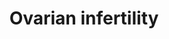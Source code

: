 ---
annotations:
- type: Disease Ontology
  value: infertility
- type: Cell Type Ontology
  value: oocyte
- type: Cell Type Ontology
  value: granulosa cell
- type: Pathway Ontology
  value: urogenital disease pathway
authors:
- I.BenShlomo
- MaintBot
- A.Hsueh
- Khanspers
- Fehrhart
- Mkutmon
- Eweitz
description: 'Ovarian bottleneck genes associated with infertility. A valuable approach
  to the study of infertility is the comparison of mutations of individual human and
  mouse genes associated with infertility phenotypes. The individual gene pages in
  the OKdb (Ovarian Kaleidoscope Database: http://ovary.stanford.edu) contain information
  on associated fertility phenotypes sorted by ovarian and nonovarian defects and
  by subfertility or infertility. If one searches for null mutations (under mutation
  type) causing infertility (infertile - ovarian defect, under female fertility status)
  in mice (under species), 44 gene entries are found. The expression of these infertility
  genes in the oocyte and granulosa cells together with their cellular localization
  is presented in Ovarian Infertility gene map. The theca cell genes are not presented
  because most publications emphasize granulosa cell studies.'
last-edited: 2021-06-04
organisms:
- Rattus norvegicus
redirect_from:
- /index.php/Pathway:WP263
- /instance/WP263
schema-jsonld:
- '@context': https://schema.org/
  '@id': https://wikipathways.github.io/pathways/WP263.html
  '@type': Dataset
  creator:
    '@type': Organization
    name: WikiPathways
  description: 'Ovarian bottleneck genes associated with infertility. A valuable approach
    to the study of infertility is the comparison of mutations of individual human
    and mouse genes associated with infertility phenotypes. The individual gene pages
    in the OKdb (Ovarian Kaleidoscope Database: http://ovary.stanford.edu) contain
    information on associated fertility phenotypes sorted by ovarian and nonovarian
    defects and by subfertility or infertility. If one searches for null mutations
    (under mutation type) causing infertility (infertile - ovarian defect, under female
    fertility status) in mice (under species), 44 gene entries are found. The expression
    of these infertility genes in the oocyte and granulosa cells together with their
    cellular localization is presented in Ovarian Infertility gene map. The theca
    cell genes are not presented because most publications emphasize granulosa cell
    studies.'
  keywords:
  - Egr1
  - Gdf9
  - Fig-alpha
  - Cebpb
  - Pgr
  - Mlh1
  - Esr2
  - Msh5
  - Lhcgr
  - DAZL
  - BMPR1B
  - Smad3
  - Zp3
  - Inha
  - Cdkn1b
  - Atm
  - Vdr
  - Fshr
  - Gja4
  - ZP2
  - Nrip1
  - TF2D
  - Cdk4
  - Cyp19a1
  - Smpd1
  - NCOR1
  - Ccnd2
  - Prlr
  - Dmc1
  - Ptger2
  - Nr5a1
  - Syne2
  license: CC0
  name: Ovarian infertility
seo: CreativeWork
title: Ovarian infertility
wpid: WP263
---